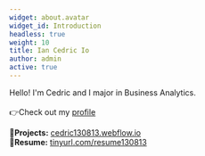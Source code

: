 ```yaml
---
widget: about.avatar
widget_id: Introduction
headless: true
weight: 10
title: Ian Cedric Io
author: admin
active: true
---
```

Hello! I'm Cedric and I major in Business Analytics.\
\
👉Check out my [profile](/about/)

📂**Projects:** [cedric130813.webflow.io](https://cedric130813.webflow.io/)\
📂**Resume:** [tinyurl.com/resume130813](https://tinyurl.com/resume130813)